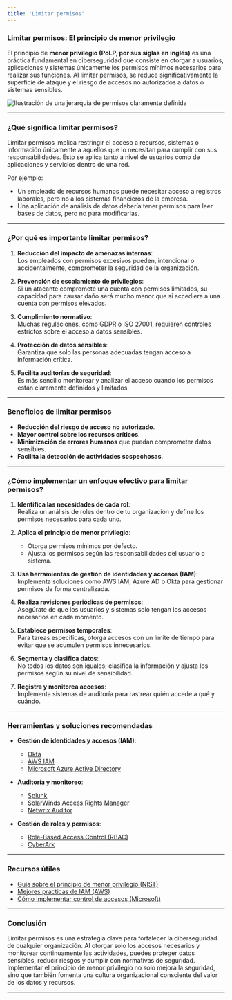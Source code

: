 ```yaml
---
title: 'Limitar permisos'
---
```


### Limitar permisos: El principio de menor privilegio  
El principio de **menor privilegio (PoLP, por sus siglas en inglés)** es una práctica fundamental en ciberseguridad que consiste en otorgar a usuarios, aplicaciones y sistemas únicamente los permisos mínimos necesarios para realizar sus funciones. Al limitar permisos, se reduce significativamente la superficie de ataque y el riesgo de accesos no autorizados a datos o sistemas sensibles.  

![Ilustración de una jerarquía de permisos claramente definida](https://via.placeholder.com/800x400)

---

### ¿Qué significa limitar permisos?  

Limitar permisos implica restringir el acceso a recursos, sistemas o información únicamente a aquellos que lo necesitan para cumplir con sus responsabilidades. Esto se aplica tanto a nivel de usuarios como de aplicaciones y servicios dentro de una red.  

Por ejemplo:  
- Un empleado de recursos humanos puede necesitar acceso a registros laborales, pero no a los sistemas financieros de la empresa.  
- Una aplicación de análisis de datos debería tener permisos para leer bases de datos, pero no para modificarlas.  

---

### ¿Por qué es importante limitar permisos?  

1. **Reducción del impacto de amenazas internas**:  
   Los empleados con permisos excesivos pueden, intencional o accidentalmente, comprometer la seguridad de la organización.  

2. **Prevención de escalamiento de privilegios**:  
   Si un atacante compromete una cuenta con permisos limitados, su capacidad para causar daño será mucho menor que si accediera a una cuenta con permisos elevados.  

3. **Cumplimiento normativo**:  
   Muchas regulaciones, como GDPR o ISO 27001, requieren controles estrictos sobre el acceso a datos sensibles.  

4. **Protección de datos sensibles**:  
   Garantiza que solo las personas adecuadas tengan acceso a información crítica.  

5. **Facilita auditorías de seguridad**:  
   Es más sencillo monitorear y analizar el acceso cuando los permisos están claramente definidos y limitados.  

---

### Beneficios de limitar permisos  

- **Reducción del riesgo de acceso no autorizado**.  
- **Mayor control sobre los recursos críticos**.  
- **Minimización de errores humanos** que puedan comprometer datos sensibles.  
- **Facilita la detección de actividades sospechosas**.  

---

### ¿Cómo implementar un enfoque efectivo para limitar permisos?  

1. **Identifica las necesidades de cada rol**:  
   Realiza un análisis de roles dentro de tu organización y define los permisos necesarios para cada uno.  

2. **Aplica el principio de menor privilegio**:  
   - Otorga permisos mínimos por defecto.  
   - Ajusta los permisos según las responsabilidades del usuario o sistema.  

3. **Usa herramientas de gestión de identidades y accesos (IAM)**:  
   Implementa soluciones como AWS IAM, Azure AD o Okta para gestionar permisos de forma centralizada.  

4. **Realiza revisiones periódicas de permisos**:  
   Asegúrate de que los usuarios y sistemas solo tengan los accesos necesarios en cada momento.  

5. **Establece permisos temporales**:  
   Para tareas específicas, otorga accesos con un límite de tiempo para evitar que se acumulen permisos innecesarios.  

6. **Segmenta y clasifica datos**:  
   No todos los datos son iguales; clasifica la información y ajusta los permisos según su nivel de sensibilidad.  

7. **Registra y monitorea accesos**:  
   Implementa sistemas de auditoría para rastrear quién accede a qué y cuándo.  

---

### Herramientas y soluciones recomendadas  

- **Gestión de identidades y accesos (IAM)**:  
  - [Okta](https://www.okta.com/)  
  - [AWS IAM](https://aws.amazon.com/iam/)  
  - [Microsoft Azure Active Directory](https://azure.microsoft.com/)  

- **Auditoría y monitoreo**:  
  - [Splunk](https://www.splunk.com/)  
  - [SolarWinds Access Rights Manager](https://www.solarwinds.com/)  
  - [Netwrix Auditor](https://www.netwrix.com/)  

- **Gestión de roles y permisos**:  
  - [Role-Based Access Control (RBAC)](https://en.wikipedia.org/wiki/Role-based_access_control)  
  - [CyberArk](https://www.cyberark.com/)  

---

### Recursos útiles  

- [Guía sobre el principio de menor privilegio (NIST)](https://www.nist.gov/)  
- [Mejores prácticas de IAM (AWS)](https://aws.amazon.com/iam/best-practices/)  
- [Cómo implementar control de accesos (Microsoft)](https://docs.microsoft.com/)  

---

### Conclusión  

Limitar permisos es una estrategia clave para fortalecer la ciberseguridad de cualquier organización. Al otorgar solo los accesos necesarios y monitorear continuamente las actividades, puedes proteger datos sensibles, reducir riesgos y cumplir con normativas de seguridad. Implementar el principio de menor privilegio no solo mejora la seguridad, sino que también fomenta una cultura organizacional consciente del valor de los datos y recursos.  

---